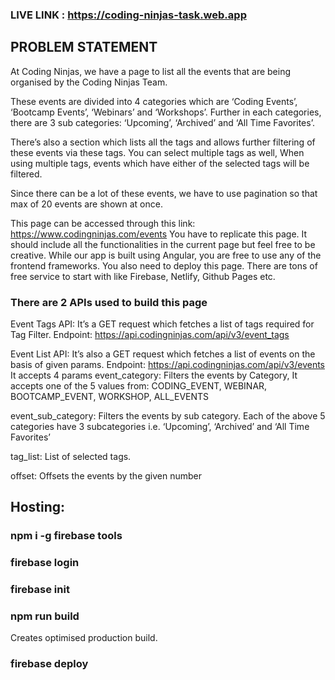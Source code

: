 ### LIVE LINK : https://coding-ninjas-task.web.app

## PROBLEM STATEMENT

At Coding Ninjas, we have a page to list all the events that are being organised by the Coding Ninjas Team.

These events are divided into 4 categories which are ‘Coding Events’, ‘Bootcamp Events’, ‘Webinars’ and ‘Workshops’. Further in each categories, there are 3 sub categories:
‘Upcoming’, ‘Archived’ and ‘All Time Favorites’.

There’s also a section which lists all the tags and allows further filtering of these events via these tags. You can select multiple tags as well, When using multiple tags, events which have either of the selected tags will be filtered.

Since there can be a lot of these events, we have to use pagination so that max of 20 events are shown at once.

This page can be accessed through this link: https://www.codingninjas.com/events
You have to replicate this page. It should include all the functionalities in the current page but feel free to be creative. While our app is built using Angular, you are free to use any of the frontend frameworks. You also need to deploy this page. There are tons of free service to start with like Firebase, Netlify, Github Pages etc.

### There are 2 APIs used to build this page

Event Tags API: It’s a GET request which fetches a list of tags required for Tag Filter.
Endpoint: https://api.codingninjas.com/api/v3/event_tags

Event List API: It’s also a GET request which fetches a list of events on the basis of given params.
Endpoint: https://api.codingninjas.com/api/v3/events
It accepts 4 params
event_category: Filters the events by Category, It accepts one of the 5 values from:
CODING_EVENT, WEBINAR, BOOTCAMP_EVENT, WORKSHOP, ALL_EVENTS

event_sub_category: Filters the events by sub category. Each of the above 5 categories have 3 subcategories i.e. ‘Upcoming’, ‘Archived’ and ‘All Time Favorites’

tag_list: List of selected tags.

offset: Offsets the events by the given number

## Hosting:

### npm i -g firebase tools

### firebase login

### firebase init

### npm run build

Creates optimised production build.

### firebase deploy
